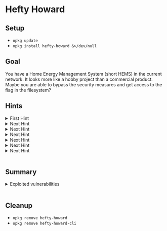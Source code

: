 # Hefty Howard

## Setup
- `opkg update`
- `opkg install hefty-howard &>/dev/null`

## Goal
You have a Home Energy Management System (short HEMS) in the current 
network. It looks more like a hobby project than a commercial product. 
Maybe you are able to bypass the security measures and get access to 
the flag in the filesystem?

## Hints
<details>
  <summary>First Hint</summary>
  There is a webserver ...
</details>

<details>
  <summary>Next Hint</summary>
  It looks like the Web interface is disabled, but are there any websites that shall not be indexed by search engines? 
</details>

<details>
  <summary>Next Hint</summary>
  Let's cause a blackout and disconnect the consumers.
  Can you identify hints about the PIN format that help you enumerating PINs to find the correct one?
</details>

<details>
  <summary>Next Hint</summary>
  The next hint is given on the website, maybe you can ssh the the machine with a user account.
</details>

<details>
  <summary>Next Hint</summary>
  Did you find the flag? Can you read it?
</details>

<details>
  <summary>Next Hint</summary>
  Are there any applications that the user account can run as root?
</details>

<details>
  <summary>Next Hint</summary>
  Looks like the application has low security measures. Is ASLR on? Do we have stack canaries? 
  Let's reverse engineer the application and see if we can elevate our privileges.
</details>
<br>

## Summary
<details>
  <summary>Exploited vulnerabilities</summary>
  <ul>
    <li>information disclosed about the PIN format</li>
    <li>weak default password</li>
    <li>buffer overflow and disabled ASLR</li>
  </ul>
</details>
<br>

## Cleanup
- `opkg remove hefty-howard`
- `opkg remove hefty-howard-cli`
